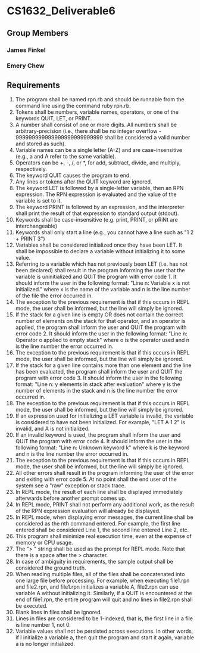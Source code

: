 # CS1632_Deliverable6
## Group Members
### James Finkel
### Emery Chew

## Requirements
1. The program shall be named rpn.rb and should be runnable from the command line using the command ruby rpn.rb.
2. Tokens shall be numbers, variable names, operators, or one of the keywords QUIT, LET, or PRINT.
3. A number shall consist of one or more digits. All numbers shall be arbitrary-precision (i.e., there shall be no integer overflow - 999999999999999999999999999 shall be considered a valid number and stored as such).
4. Variable names can be a single letter (A-Z) and are case-insensitive (e.g., a and A refer to the same variable).
5. Operators can be +, -, /, or *, for add, subtract, divide, and multiply, respectively.
6. The keyword QUIT causes the program to end.
7. Any lines or tokens after the QUIT keyword are ignored.
8. The keyword LET is followed by a single-letter variable, then an RPN expression. The RPN expression is evaluated and the value of the variable is set to it.
9. The keyword PRINT is followed by an expression, and the interpreter shall print the result of that expression to standard output (stdout).
10. Keywords shall be case-insensitive (e.g. print, PRINT, or pRiNt are interchangeable)
11. Keywords shall only start a line (e.g., you cannot have a line such as "1 2 + PRINT 3")
12. Variables shall be considered initialized once they have been LET. It shall be impossible to declare a variable without initializing it to some value.
13. Referring to a variable which has not previously been LET (i.e. has not been declared) shall result in the program informing the user that the variable is uninitialized and QUIT the program with error code 1. It should inform the user in the following format: "Line n: Variable x is not initialized." where x is the name of the variable and n is the line number of the file the error occurred in.
14. The exception to the previous requirement is that if this occurs in REPL mode, the user shall be informed, but the line will simply be ignored.
15. If the stack for a given line is empty OR does not contain the correct number of elements on the stack for that operator, and an operator is applied, the program shall inform the user and QUIT the program with error code 2. It should inform the user in the following format: "Line n: Operator o applied to empty stack" where o is the operator used and n is the line number the error occurred in.
16. The exception to the previous requirement is that if this occurs in REPL mode, the user shall be informed, but the line will simply be ignored.
17. If the stack for a given line contains more than one element and the line has been evaluated, the program shall inform the user and QUIT the program with error code 3. It should inform the user in the following format: "Line n: y elements in stack after evaluation" where y is the number of elements in the stack and n is the line number the error occurred in.
18. The exception to the previous requirement is that if this occurs in REPL mode, the user shall be informed, but the line will simply be ignored.
19. If an expression used for initializing a LET variable is invalid, the variable is considered to have not been initialized. For example, "LET A 1 2" is invalid, and A is not initialized.
20. If an invalid keyword is used, the program shall inform the user and QUIT the program with error code 4. It should inform the user in the following format: "Line n: Unknown keyword k" where k is the keyword and n is the line number the error occurred in.
21. The exception to the previous requirement is that if this occurs in REPL mode, the user shall be informed, but the line will simply be ignored.
22. All other errors shall result in the program informing the user of the error and exiting with error code 5. At no point shall the end user of the system see a "raw" exception or stack trace.
23. In REPL mode, the result of each line shall be displayed immediately afterwards before another prompt comes up.
24. In REPL mode, PRINT shall not perform any additional work, as the result of the RPN expression evaluation will already be displayed.
25. In REPL mode, when displaying error messages, the current line shall be considered as the nth command entered. For example, the first line entered shall be considered Line 1, the second line entered Line 2, etc.
26. This program shall minimize real execution time, even at the expense of memory or CPU usage.
27. The "> " string shall be used as the prompt for REPL mode. Note that there is a space after the > character.
28. In case of ambiguity in requirements, the sample output shall be considered the ground truth.
29. When reading multiple files, all of the files shall be concatenated into one large file before processing. For example, when executing file1.rpn and file2.rpn, and file1.rpn initializes a variable A, file2.rpn can use variable A without initializing it. Similarly, if a QUIT is encountered at the end of file1.rpn, the entire program will quit and no lines in file2.rpn shall be executed.
30. Blank lines in files shall be ignored.
31. Lines in files are considered to be 1-indexed, that is, the first line in a file is line number 1, not 0.
32. Variable values shall not be persisted across executions. In other words, if I initialize a variable a, then quit the program and start it again, variable a is no longer initialized.
